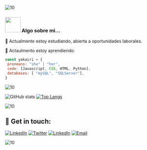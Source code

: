 ![10](https://user-images.githubusercontent.com/55170175/114474409-87dd6800-9bcc-11eb-9ca0-538bd30ae29b.png)
### <img src="https://media.giphy.com/media/VgCDAzcKvsR6OM0uWg/giphy.gif" width="50"> Algo sobre mi...  

💜 Actualmente estoy estudiando, abierta a oportunidades laborales.

💜 Actaulmento estoy aprendiendo:
 ```javascript
const yakairi = {
  pronouns: "she" | "her",
  code: [Javascript, CSS, HTML, Python],
  databases: [ "mySQL", "SQLServer"],
 }
 
  ```
![10](https://user-images.githubusercontent.com/55170175/114474409-87dd6800-9bcc-11eb-9ca0-538bd30ae29b.png)



![GitHub stats](https://github-readme-stats.vercel.app/api?username=yakairi&hide=contribs,prs&theme=buefy&show_icons=true) [![Top Langs](https://github-readme-stats.vercel.app/api/top-langs/?username=yakairi&layout=compact&theme=buefy)](https://github.com/yakairi/github-readme-stats)



![10](https://user-images.githubusercontent.com/55170175/114474409-87dd6800-9bcc-11eb-9ca0-538bd30ae29b.png)


## 💙 Get in touch: 
<p align="center">

<a href="https://www.linkedin.com/in/yakairigonzalez/" target="_blank"><img alt="LinkedIn" src="https://img.shields.io/badge/LinkedIn-@yakairigonzalez-pink?style=flat&logo=linkedin"></a>
<a href="https://www.twitter.com/yakairigonzalez/" target="_blank"><img alt="Twitter" src="https://img.shields.io/badge/Twitter-@yakairigonzalez-purple?style=flat&logo=twitter"></a> 
<a href="https://www.instagram.com/in/yakairigonzalezz/" target="_blank"><img alt="LinkedIn" src="https://img.shields.io/badge/instagram-@yakairigonzalezz-blue?style=flat&logo=instagram"></a>
<a href="mailto:yakairigonzalez@gmail.com"><img alt="Email" src="https://img.shields.io/badge/Email-yakairigonzalez@gmail.com- red?style=flat&logo=gmail"></a>
</p>



![10](https://user-images.githubusercontent.com/55170175/114474409-87dd6800-9bcc-11eb-9ca0-538bd30ae29b.png)
 
 
 
 
 
 
 




                     
